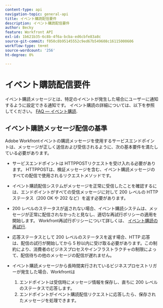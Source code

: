 ```yaml
---
content-type: api
navigation-topic: general-api
title: イベント購読配信要件
description: イベント購読配信要件
author: Becky
feature: Workfront API
exl-id: 1b621b35-6c8b-4f6a-bcba-ed6cbfe83a8c
source-git-commit: f050c8b95145552c9ed67b549608c16115000606
workflow-type: tm+mt
source-wordcount: '256'
ht-degree: 0%

---
```



# イベント購読配信要件

イベント購読メッセージとは、特定のイベントが発生した場合にユーザーに通知するように設定できる通知です。 イベント購読の詳細については、以下を参照してください。 [FAQ — イベント購読](../../wf-api/general/event-subs-faq.md).

## イベント購読メッセージ配信の基準

Adobe Workfrontイベントの購読メッセージを使用するサービスエンドポイントは、メッセージが正しく送信および受信されるように、次の基本要件を満たしている必要があります。

* サービスエンドポイントは HTTPPOSTリクエストを受け入れる必要があります。 HTTPPOSTは、検証メッセージを含む、イベント購読メッセージのすべての配信で使用されるリクエストメソッドです。

* イベント購読配信システムがメッセージを正常に受信したことを確認するには、エンドポイントがすべての受信メッセージに対して 200 レベルの HTTP ステータス（200 OK や 202 など）を返す必要があります。

* 200 レベルのステータスが返されない場合、イベント購読システムは、メッセージが正常に配信されなかったと見なし、適切な再試行ポリシーの適用を開始します。 Workfront再試行ポリシーについて詳しくは、 [イベント購読の再試行](../../wf-api/api/event-sub-retries.md).

* 応答ステータスとして 200 レベルのステータスを返す場合、HTTP 応答は、配信の試行が開始してから 5 秒以内に受け取る必要があります。この制約により、消費者のビジネスプロセスやインフラストラクチャの制限によって、配信待ちの他のメッセージの配信が遅れません。

* イベント購読メッセージから長時間実行されているビジネスプロセストリガーが発生した場合、Workfrontは

   1. エンドポイントは受信時にメッセージ情報を保存し、直ちに 200 レベルのステータスで応答します。
   1. エンドポイントがイベント購読配信リクエストに応答したら、保存されたメッセージを処理できます。
